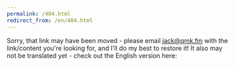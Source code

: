 ```yaml
---
permalink: /404.html
redirect_from: /en/404.html
---
```


Sorry, that link may have been moved - please email jack@qmk.fm with the link/content you're looking for, and I'll do my best to restore it! It also may not be translated yet - check out the English version here: <a id="en-url"></span>

<script>
var url = window.location.origin + window.location.pathname.replace(/\/[^/]+/, '');
var a = document.getElementById("en-url")
a.innerHTML = url;
a.href = url;
</script>